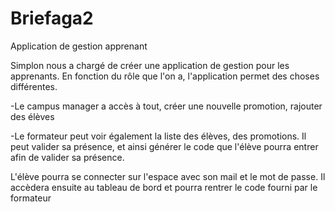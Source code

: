 # Briefaga2     

Application de gestion apprenant

Simplon nous a chargé de créer une application de gestion pour les apprenants. En fonction du rôle que l'on a, l'application permet des choses différentes.

-Le campus manager a accès à tout, créer une nouvelle promotion, rajouter des élèves

-Le formateur peut voir également la liste des élèves, des promotions. Il peut valider sa présence, et ainsi générer le code que l'élève pourra entrer afin de valider sa présence.

L'élève pourra se connecter sur l'espace avec son mail et le mot de passe. Il accèdera ensuite au tableau de bord et pourra rentrer le code fourni par le formateur